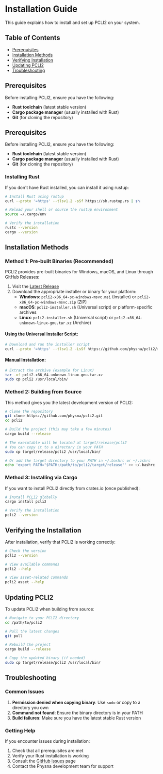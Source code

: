 # Installation Guide

This guide explains how to install and set up PCLI2 on your system.

## Table of Contents
- [Prerequisites](#prerequisites)
- [Installation Methods](#installation-methods)
- [Verifying Installation](#verifying-installation)
- [Updating PCLI2](#updating-pcli2)
- [Troubleshooting](#troubleshooting)

## Prerequisites

Before installing PCLI2, ensure you have the following:

- **Rust toolchain** (latest stable version)
- **Cargo package manager** (usually installed with Rust)
- **Git** (for cloning the repository)

## Prerequisites

Before installing PCLI2, ensure you have the following:

- **Rust toolchain** (latest stable version)
- **Cargo package manager** (usually installed with Rust)
- **Git** (for cloning the repository)

### Installing Rust

If you don't have Rust installed, you can install it using rustup:

```bash
# Install Rust using rustup
curl --proto '=https' --tlsv1.2 -sSf https://sh.rustup.rs | sh

# Reload your shell or source the rustup environment
source ~/.cargo/env

# Verify the installation
rustc --version
cargo --version
```

## Installation Methods

### Method 1: Pre-built Binaries (Recommended)

PCLI2 provides pre-built binaries for Windows, macOS, and Linux through GitHub Releases:

1. Visit the [Latest Release](https://github.com/physna/pcli2/releases/latest)
2. Download the appropriate installer or binary for your platform:
   - **Windows**: `pcli2-x86_64-pc-windows-msvc.msi` (Installer) or `pcli2-x86_64-pc-windows-msvc.zip` (ZIP)
   - **macOS**: `pcli2-installer.sh` (Universal script) or platform-specific archives
   - **Linux**: `pcli2-installer.sh` (Universal script) or `pcli2-x86_64-unknown-linux-gnu.tar.xz` (Archive)

#### Using the Universal Installer Script:
```bash
# Download and run the installer script
curl --proto '=https' --tlsv1.2 -LsSf https://github.com/physna/pcli2/releases/latest/download/pcli2-installer.sh | sh
```

#### Manual Installation:
```bash
# Extract the archive (example for Linux)
tar -xf pcli2-x86_64-unknown-linux-gnu.tar.xz
sudo cp pcli2 /usr/local/bin/
```

### Method 2: Building from Source

This method gives you the latest development version of PCLI2:

```bash
# Clone the repository
git clone https://github.com/physna/pcli2.git
cd pcli2

# Build the project (this may take a few minutes)
cargo build --release

# The executable will be located at target/release/pcli2
# You can copy it to a directory in your PATH
sudo cp target/release/pcli2 /usr/local/bin/

# Or add the target directory to your PATH in ~/.bashrc or ~/.zshrc
echo 'export PATH="$PATH:/path/to/pcli2/target/release"' >> ~/.bashrc
```

### Method 3: Installing via Cargo

If you want to install PCLI2 directly from crates.io (once published):

```bash
# Install PCLI2 globally
cargo install pcli2

# Verify the installation
pcli2 --version
```

## Verifying the Installation

After installation, verify that PCLI2 is working correctly:

```bash
# Check the version
pcli2 --version

# View available commands
pcli2 --help

# View asset-related commands
pcli2 asset --help
```

## Updating PCLI2

To update PCLI2 when building from source:

```bash
# Navigate to your PCLI2 directory
cd /path/to/pcli2

# Pull the latest changes
git pull

# Rebuild the project
cargo build --release

# Copy the updated binary (if needed)
sudo cp target/release/pcli2 /usr/local/bin/
```

## Troubleshooting

### Common Issues

1. **Permission denied when copying binary**: Use `sudo` or copy to a directory you own
2. **Command not found**: Ensure the binary directory is in your PATH
3. **Build failures**: Make sure you have the latest stable Rust version

### Getting Help

If you encounter issues during installation:

1. Check that all prerequisites are met
2. Verify your Rust installation is working
3. Consult the [GitHub Issues](https://github.com/physna/pcli2/issues) page
4. Contact the Physna development team for support